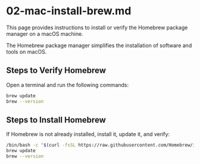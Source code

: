 # 02-mac-install-brew.md

This page provides instructions to install or verify the Homebrew package manager on a macOS machine.

The Homebrew package manager simplifies the installation of software and tools on macOS.


## Steps to Verify Homebrew

Open a terminal and run the following commands:

```zsh
brew update
brew --version
```

## Steps to Install Homebrew

If Homebrew is not already installed, install it, update it, and verify:
```zsh
/bin/bash -c "$(curl -fsSL https://raw.githubusercontent.com/Homebrew/install/HEAD/install.sh)"
brew update
brew --version
```

